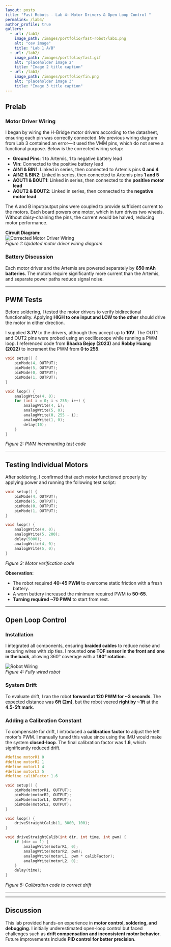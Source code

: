 ```yaml
---
layout: posts
title: "Fast Robots - Lab 4: Motor Drivers & Open Loop Control "
permalink: /lab4/
author_profile: true
gallery:
  - url: /lab1/
    image_path: /images/portfolio/fast-robot/lab1.png
    alt: "cev image"
    title: "Lab 1 A/B"
  - url: /lab2/
    image_path: /images/portfolio/fast.gif
    alt: "placeholder image 2"
    title: "Image 2 title caption"
  - url: /lab3/
    image_path: /images/portfolio/fin.png
    alt: "placeholder image 3"
    title: "Image 3 title caption"
---
```



## Prelab  

### Motor Driver Wiring  
I began by wiring the H-Bridge motor drivers according to the datasheet, ensuring each pin was correctly connected. My previous wiring diagram from Lab 3 contained an error—it used the VMM pins, which do not serve a functional purpose. Below is the corrected wiring setup:

- **Ground Pins**: 1 to Artemis, 1 to negative battery lead  
- **Vin**: Connected to the positive battery lead  
- **AIN1 & BIN1**: Linked in series, then connected to Artemis pins **0 and 4**  
- **AIN2 & BIN2**: Linked in series, then connected to Artemis pins **1 and 5**  
- **AOUT1 & BOUT1**: Linked in series, then connected to the **positive motor lead**  
- **AOUT2 & BOUT2**: Linked in series, then connected to the **negative motor lead**  

The A and B input/output pins were coupled to provide sufficient current to the motors. Each board powers one motor, which in turn drives two wheels. Without daisy-chaining the pins, the current would be halved, reducing motor performance.  

**Circuit Diagram:**  
![Corrected Motor Driver Wiring](path/to/circuit-diagram.png)  
*Figure 1: Updated motor driver wiring diagram*  

### Battery Discussion  
Each motor driver and the Artemis are powered separately by **650 mAh batteries**. The motors require significantly more current than the Artemis, and separate power paths reduce signal noise.  

---

## PWM Tests  

Before soldering, I tested the motor drivers to verify bidirectional functionality. Applying **HIGH to one input and LOW to the other** should drive the motor in either direction.  

I supplied **3.7V** to the drivers, although they accept up to **10V**. The OUT1 and OUT2 pins were probed using an oscilloscope while running a PWM loop. I referenced code from **Bhadra Bejoy (2023)** and **Robby Huang (2022)** to increment the PWM from **0 to 255**.  

```cpp
void setup() {
    pinMode(4, OUTPUT);
    pinMode(5, OUTPUT);
    pinMode(0, OUTPUT);
    pinMode(1, OUTPUT);
}

void loop() {
    analogWrite(4, 0);
    for (int i = 0; i < 255; i++) {
        analogWrite(4, i);
        analogWrite(5, 0);
        analogWrite(0, 255 - i);
        analogWrite(1, 0);
        delay(10);
    }
}
```
*Figure 2: PWM incrementing test code*  

---

## Testing Individual Motors  

After soldering, I confirmed that each motor functioned properly by applying power and running the following test script:  

```cpp
void setup() {
    pinMode(4, OUTPUT);
    pinMode(5, OUTPUT);
    pinMode(0, OUTPUT);
    pinMode(1, OUTPUT);
}

void loop() {
    analogWrite(4, 0);
    analogWrite(5, 200);
    delay(5000);
    analogWrite(4, 0);
    analogWrite(5, 0);
}
```
*Figure 3: Motor verification code*  

**Observation:**  
- The robot required **40-45 PWM** to overcome static friction with a fresh battery.  
- A worn battery increased the minimum required PWM to **50-65**.  
- **Turning required ~70 PWM** to start from rest.  

---

## Open Loop Control  

### Installation  
I integrated all components, ensuring **braided cables** to reduce noise and securing wires with zip ties. I mounted **one TOF sensor in the front and one in the back**, allowing 360° coverage with a **180° rotation**.  

![Robot Wiring](path/to/robot-wiring.png)  
*Figure 4: Fully wired robot*  

### System Drift  
To evaluate drift, I ran the robot **forward at 120 PWM for ~3 seconds**. The expected distance was **6ft (2m)**, but the robot veered **right by ~1ft** at the **4.5-5ft mark**.  

### Adding a Calibration Constant  
To compensate for drift, I introduced a **calibration factor** to adjust the left motor's PWM. I manually tuned this value since using the IMU would make the system **closed-loop**. The final calibration factor was **1.6**, which significantly reduced drift.  

```cpp
#define motorR1 0
#define motorR2 1
#define motorL1 4
#define motorL2 5
#define calibFactor 1.6

void setup() {
    pinMode(motorR1, OUTPUT);
    pinMode(motorR2, OUTPUT);
    pinMode(motorL1, OUTPUT);
    pinMode(motorL2, OUTPUT);
}

void loop() {
    driveStraightCalib(1, 3000, 100);
}

void driveStraightCalib(int dir, int time, int pwm) {
    if (dir == 1) {
        analogWrite(motorR1, 0);
        analogWrite(motorR2, pwm);
        analogWrite(motorL1, pwm * calibFactor);
        analogWrite(motorL2, 0);
    }
    delay(time);
}
```
*Figure 5: Calibration code to correct drift*  

---

<!-- ## Challenges & Debugging  

### Pin 5 Issue  
One motor **stopped and stuttered** after **1 second** despite a 3-second command. I traced this to **Pin 5’s solder joint**, which had a **small gap** preventing a reliable connection.  

**Debugging Steps:**  
- Checked connections with a multimeter  
- Tested pins in isolation  
- Rewired motor drivers for reduced interference  
- Reheated solder joints to improve connections  

After fixing the solder, **the problem was resolved**.   -->

---

## Discussion  

This lab provided hands-on experience in **motor control, soldering, and debugging**. I initially underestimated open-loop control but faced challenges such as **drift compensation and inconsistent motor behavior**. Future improvements include **PID control for better precision**.  
